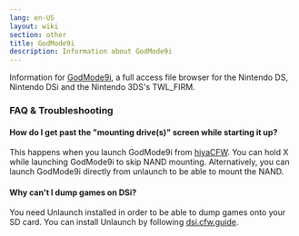 ```yaml
---
lang: en-US
layout: wiki
section: other
title: GodMode9i
description: Information about GodMode9i
---
```


Information for [GodMode9i](https://github.com/DS-Homebrew/GodMode9i), a full access file browser for the Nintendo DS, Nintendo DSi and the Nintendo 3DS's TWL_FIRM.

### FAQ & Troubleshooting

#### How do I get past the "mounting drive(s)" screen while starting it up?
This happens when you launch GodMode9i from [hiyaCFW](/hiyacfw). You can hold X while launching GodMode9i to skip NAND mounting. Alternatively, you can launch GodMode9i directly from unlaunch to be able to mount the NAND.

#### Why can't I dump games on DSi?
You need Unlaunch installed in order to be able to dump games onto your SD card. You can install Unlaunch by following [dsi.cfw.guide](https://dsi.cfw.guide/).
